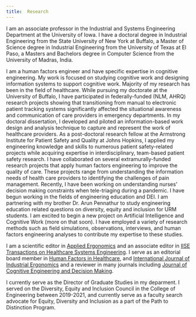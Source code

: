 ```yaml
---
title:  Research
---
```


I am an associate professor in the Industrial and Systems Engineering Department at the University of Iowa. I have a doctoral degree in Industrial Engineering from the State University of New York at Buffalo, a Master of Science degree in Industrial Engineering from the University of Texas at El Paso, a Masters and Bachelors degree in Computer Science from the University of Madras, India. 

I am a human factors engineer and have specific expertise in cognitive engineering. My work is focused on studying cognitive work and designing information systems to support cognitive work. Majority of my research has been in the field of healthcare. While pursuing my doctorate at the University of Buffalo, I have participated in federally-funded (NLM, AHRQ) research projects showing that transitioning from manual to electronic patient tracking systems significantly affected the situational awareness and communication of care providers in emergency departments. In my doctoral dissertation, I developed and piloted an information-based work design and analysis technique to capture and represent the work of healthcare providers. As a post-doctoral research fellow at the Armstrong Institute for Patient Safety and Quality at Johns Hopkins, I applied my engineering knowledge and skills to numerous patient safety-related projects while acquiring expertise in interdisciplinary, team-based patient safety research. I have collaborated on several extramurally-funded research projects that apply human factors engineering to improve the quality of care. These projects range from understanding the information needs of health care providers to identifying the challenges of pain management. Recently, I have been working on understanding nurses' decision making constraints when tele-triaging during a pandemic. I have begun working in the fields of engineering education and DEI. I am partnering with my brother Dr. Arun Pennathur to study engineering education related questions on diversity, equity and inclusion for URM students. I am excited to begin a new project on Artificial Intelligence and Cognitive Work (more on that soon). I have employed a variety of research methods such as field simulations, observations, interviews, and human factors engineering analyses to contribute my expertise to these studies.

I am a scientific editor in [Applied Ergonomics](https://www.journals.elsevier.com/applied-ergonomics) and an associate editor in [IISE Transactions on Healthcare Systems Engineering](https://www.tandfonline.com/toc/uhse21/current). I serve as an editorial board member in [Human Factors in Healthcare](https://www.journals.elsevier.com/human-factors-in-healthcare), and [International Journal of Industrial Ergonomics](https://www.journals.elsevier.com/international-journal-of-industrial-ergonomics/editorial-board) and a reviewer in many journals including [Journal of Cognitive Engineering and Decision Making](https://www.journals.elsevier.com/international-journal-of-industrial-ergonomics/editorial-board).

I currently serve as the Director of Graduate Studies in my deparment. I served on the Diversity, Equity and Inclusion Council in the College of Engineering between 2019-2021, and currently serve as a faculty search advocate for Equity, Diversity and Inclusion as a part of the Path to Distinction Program. 